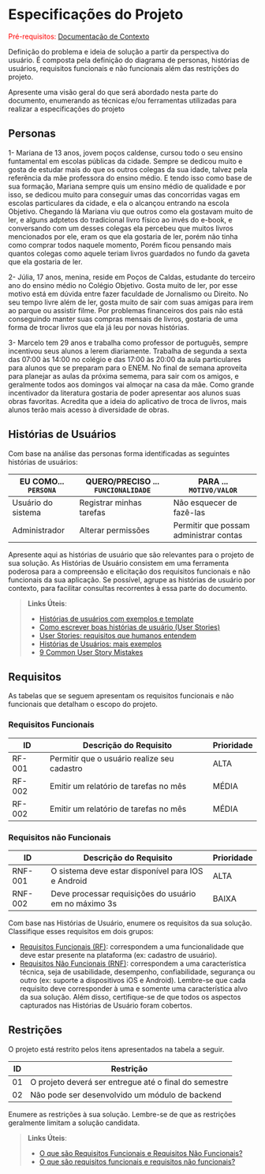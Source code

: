 # Especificações do Projeto

<span style="color:red">Pré-requisitos: <a href="1-Documentação de Contexto.md"> Documentação de Contexto</a></span>

Definição do problema e ideia de solução a partir da perspectiva do usuário. É composta pela definição do  diagrama de personas, histórias de usuários, requisitos funcionais e não funcionais além das restrições do projeto.

Apresente uma visão geral do que será abordado nesta parte do documento, enumerando as técnicas e/ou ferramentas utilizadas para realizar a especificações do projeto

## Personas

1- Mariana de 13 anos, jovem poços caldense, cursou todo o seu ensino funtamental em escolas públicas da cidade.
Sempre se dedicou muito e gosta de estudar mais do que os outros colegas da sua idade, talvez pela referência da mãe professora do ensino médio. 
E tendo isso como base de sua formação, Mariana sempre quis um ensino médio de qualidade e por isso, se dedicou muito para
conseguir umas das concorridas vagas em escolas particulares da cidade, e ela o alcançou entrando na escola Objetivo.
Chegando lá Mariana viu que outros como ela gostavam muito de ler, e alguns adptetos do tradicional livro físico ao invés do e-book, e conversando com um desses colegas ela percebeu que muitos livros mencionados por ele, eram os que ela gostaria de ler, porém não tinha como comprar todos naquele momento, Porém ficou pensando mais quantos colegas como aquele teriam livros guardados no fundo da gaveta que ela gostaria de ler.

2- Júlia, 17 anos, menina, reside em Poços de Caldas, estudante do terceiro ano do ensino médio no Colégio Objetivo. Gosta muito de ler, por esse motivo está em dúvida entre fazer faculdade de Jornalismo ou Direito. No seu tempo livre além de ler, gosta muito de sair com suas amigas para irem ao parque ou assistir filme. Por problemas financeiros dos pais não está conseguindo manter suas compras mensais de livros, gostaria de uma forma de trocar livros que ela já leu por novas histórias.

3- Marcelo tem 29 anos e trabalha como professor de português, sempre incentivou seus alunos a lerem diariamente. Trabalha de segunda a sexta das 07:00 às 14:00 no colégio e das 17:00 às 20:00 da aula particulares para alunos que se preparam para o ENEM. No final de semana aproveita para planejar as aulas da próxima semema, para sair com os amigos, e geralmente todos aos domingos vai almoçar na casa da mãe. Como grande incentivador  da literatura gostaria de poder apresentar aos alunos suas obras favoritas. Acredita que a ideia do aplicativo de troca de livros, mais alunos terão  mais acesso à diversidade de obras.


## Histórias de Usuários

Com base na análise das personas forma identificadas as seguintes histórias de usuários:

|EU COMO... `PERSONA`| QUERO/PRECISO ... `FUNCIONALIDADE` |PARA ... `MOTIVO/VALOR`                 |
|--------------------|------------------------------------|----------------------------------------|
|Usuário do sistema  | Registrar minhas tarefas           | Não esquecer de fazê-las               |
|Administrador       | Alterar permissões                 | Permitir que possam administrar contas |

Apresente aqui as histórias de usuário que são relevantes para o projeto de sua solução. As Histórias de Usuário consistem em uma ferramenta poderosa para a compreensão e elicitação dos requisitos funcionais e não funcionais da sua aplicação. Se possível, agrupe as histórias de usuário por contexto, para facilitar consultas recorrentes à essa parte do documento.

> **Links Úteis**:
> - [Histórias de usuários com exemplos e template](https://www.atlassian.com/br/agile/project-management/user-stories)
> - [Como escrever boas histórias de usuário (User Stories)](https://medium.com/vertice/como-escrever-boas-users-stories-hist%C3%B3rias-de-usu%C3%A1rios-b29c75043fac)
> - [User Stories: requisitos que humanos entendem](https://www.luiztools.com.br/post/user-stories-descricao-de-requisitos-que-humanos-entendem/)
> - [Histórias de Usuários: mais exemplos](https://www.reqview.com/doc/user-stories-example.html)
> - [9 Common User Story Mistakes](https://airfocus.com/blog/user-story-mistakes/)

## Requisitos

As tabelas que se seguem apresentam os requisitos funcionais e não funcionais que detalham o escopo do projeto.

### Requisitos Funcionais

|ID    | Descrição do Requisito  | Prioridade |
|------|-----------------------------------------|----|
|RF-001| Permitir que o usuário realize seu cadastro| ALTA | 
|RF-002| Emitir um relatório de tarefas no mês   | MÉDIA |
|RF-002| Emitir um relatório de tarefas no mês   | MÉDIA |


### Requisitos não Funcionais

|ID     | Descrição do Requisito  |Prioridade |
|-------|-------------------------|----|
|RNF-001| O sistema deve estar disponível para IOS e Android | ALTA | 
|RNF-002| Deve processar requisições do usuário em no máximo 3s |  BAIXA | 

Com base nas Histórias de Usuário, enumere os requisitos da sua solução. Classifique esses requisitos em dois grupos:

- [Requisitos Funcionais
 (RF)](https://pt.wikipedia.org/wiki/Requisito_funcional):
 correspondem a uma funcionalidade que deve estar presente na
  plataforma (ex: cadastro de usuário).
- [Requisitos Não Funcionais
  (RNF)](https://pt.wikipedia.org/wiki/Requisito_n%C3%A3o_funcional):
  correspondem a uma característica técnica, seja de usabilidade,
  desempenho, confiabilidade, segurança ou outro (ex: suporte a
  dispositivos iOS e Android).
Lembre-se que cada requisito deve corresponder à uma e somente uma
característica alvo da sua solução. Além disso, certifique-se de que
todos os aspectos capturados nas Histórias de Usuário foram cobertos.

## Restrições

O projeto está restrito pelos itens apresentados na tabela a seguir.

|ID| Restrição                                             |
|--|-------------------------------------------------------|
|01| O projeto deverá ser entregue até o final do semestre |
|02| Não pode ser desenvolvido um módulo de backend        |


Enumere as restrições à sua solução. Lembre-se de que as restrições geralmente limitam a solução candidata.

> **Links Úteis**:
> - [O que são Requisitos Funcionais e Requisitos Não Funcionais?](https://codificar.com.br/requisitos-funcionais-nao-funcionais/)
> - [O que são requisitos funcionais e requisitos não funcionais?](https://analisederequisitos.com.br/requisitos-funcionais-e-requisitos-nao-funcionais-o-que-sao/)
